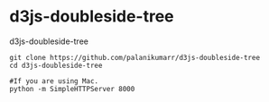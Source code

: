 # d3js-doubleside-tree
d3js-doubleside-tree
```
git clone https://github.com/palanikumarr/d3js-doubleside-tree
cd d3js-doubleside-tree

#If you are using Mac. 
python -m SimpleHTTPServer 8000
```
